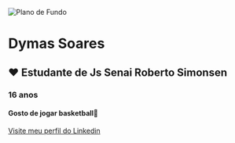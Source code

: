![Plano de Fundo](https://w.wallhaven.cc/full/qz/wallhaven-qzmzpd.jpg)
<h1>Dymas Soares</h1>
<h2>❤ Estudante de Js Senai Roberto Simonsen</h2>
<h3>16 anos</h3>
<h4>Gosto de jogar basketball🏀</h4>
<a href="https://www.linkedin.com/in/dymas-pietro-santos-soares-b96651292">Visite meu perfil do Linkedin</a>


